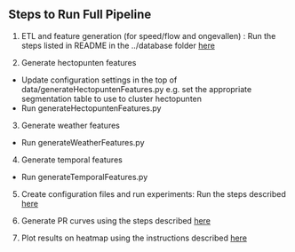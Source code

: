 
## Steps to Run Full Pipeline
1. ETL and feature generation (for speed/flow and ongevallen) : Run the steps listed in README in the ../database folder <a href="https://github.com/dssg/rws_accident_prediction/tree/dev/database">here</a>

2. Generate hectopunten features
  - Update configuration settings in the top of data/generateHectopuntenFeatures.py 
        e.g. set the appropriate segmentation table to use to cluster hectopunten
  - Run generateHectopuntenFeatures.py
  
3. Generate weather features
  - Run generateWeatherFeatures.py
  
4. Generate temporal features
  - Run generateTemporalFeatures.py 
  
5. Create configuration files and run experiments: Run the steps described <a href="https://github.com/dssg/rws_accident_prediction/wiki/Experimentation">here</a>

6. Generate PR curves using the steps described <a href="https://github.com/dssg/rws_accident_prediction/wiki/Evaluation">here</a>

7. Plot results on heatmap using the instructions described <a href="https://github.com/dssg/rws_accident_prediction/wiki/Visualization-using-Heatmaps">here</a>
